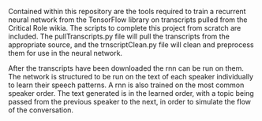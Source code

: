 Contained within this repository are the tools required to train a recurrent neural network from the TensorFlow library on transcripts pulled from the Critical Role wikia. The scripts to complete this project from scratch are included. The pullTranscripts.py file will pull the transcripts from the appropriate source, and the trnscriptClean.py file will clean and preprocess them for use in the neural network.

After the transcripts have been downloaded the rnn can be run on them. The network is structured to be run on the text of each speaker individually to learn their speech patterns. A rnn is also trained on the most common speaker order. The text generated is in the learned order, with a topic being passed from the previous speaker to the next, in order to simulate the flow of the conversation.